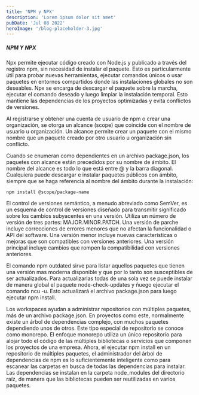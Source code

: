 ```yaml
---
title: 'NPM y NPX'
description: 'Lorem ipsum dolor sit amet'
pubDate: 'Jul 08 2022'
heroImage: '/blog-placeholder-3.jpg'
---
```



##### NPM Y NPX
Npx permite ejecutar código creado con Node.js y publicado a través del registro npm, sin necesidad de instalar el paquete. Esto es particularmente útil para probar nuevas herramientas, ejecutar comandos únicos o usar paquetes en entornos compartidos donde las instalaciones globales no son deseables. Npx se encarga de descargar el paquete sobre la marcha, ejecutar el comando deseado y luego limpiar la instalación temporal. Esto mantiene las dependencias de los proyectos optimizadas y evita conflictos de versiones.

Al registrarse y obtener una cuenta de usuario de npm o crear una organización, se otorga un alcance (scope) que coincide con el nombre de usuario u organización. Un alcance permite crear un paquete con el mismo nombre que un paquete creado por otro usuario u organización sin conflicto.

Cuando se enumeran como dependientes en un archivo package.json, los paquetes con alcance están precedidos por su nombre de ámbito. El nombre del alcance es todo lo que está entre @ y la barra diagonal. Cualquiera puede descargar e instalar paquetes públicos con ámbito, siempre que se haga referencia al nombre del ámbito durante la instalación:

```
npm install @scope/package-name
```

El control de versiones semántico, a menudo abreviado como SemVer, es un esquema de control de versiones diseñado para transmitir significado sobre los cambios subyacentes en una versión.  Utiliza un número de versión de tres partes: MAJOR.MINOR.PATCH. Una versión de parche incluye correcciones de errores menores que no afectan la funcionalidad o API del software. Una versión menor incluye nuevas características o mejoras que son compatibles con versiones anteriores. Una versión principal incluye cambios que rompen la compatibilidad con versiones anteriores.

El comando npm outdated sirve para listar aquellos paquetes que tienen una versión mas moderna disponible y que por lo tanto son susceptibles de ser actualizados. Para actualizarlas todas de una sola vez se puede instalar de manera global el paquete node-check-updates y ñuego ejecutar el comando ncu -u. Esto actualizará el archivo package.json para luego ejecutar npm install.

Los workspaces ayudan a administrar repositorios con múltiples paquetes, más de un archivo package.json. En proyectos como este, normalmente existe un árbol de dependencias complejo, con muchos paquetes dependiendo unos de otros. Este tipo especial de repositorio se conoce como monorepo. El enfoque monorepo utiliza un único repositorio para alojar todo el código de las múltiples bibliotecas o servicios que componen los proyectos de una empresa. Ahora, el ejecutar npm install en un repositorio de múltiples paquetes, el administrador del árbol de dependencias de npm es lo suficientemente inteligente como para escanear las carpetas en busca de todas las dependencias para instalar. Las dependencias se instalan en la carpeta node_modules del directorio raíz, de manera que las bibliotecas pueden ser reutilizadas en varios paquetes.